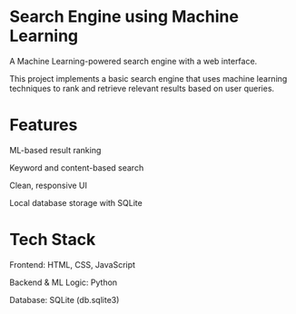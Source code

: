 # Search Engine using Machine Learning

A Machine Learning-powered search engine with a web interface.

This project implements a basic search engine that uses machine learning techniques to rank and retrieve relevant results based on user queries.

# Features

ML-based result ranking

Keyword and content-based search

Clean, responsive UI

Local database storage with SQLite

# Tech Stack

Frontend: HTML, CSS, JavaScript

Backend & ML Logic: Python

Database: SQLite (db.sqlite3)
